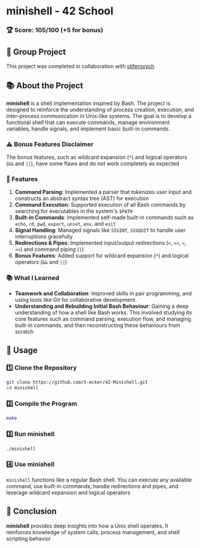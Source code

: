 # minishell - 42 School

### 🏆 Score: **105/100** (+5 for bonus)

## 👥 Group Project

This project was completed in collaboration with [oliferovych](https://github.com/oliferovych)

## 📚 About the Project

**minishell** is a shell implementation inspired by Bash. The project is designed to reinforce the understanding of process creation, execution, and inter-process communication in Unix-like systems. The goal is to develop a functional shell that can execute commands, manage environment variables, handle signals, and implement basic built-in commands.

### ⚠️ Bonus Features Disclaimer

The bonus features, such as wildcard expansion (`*`) and logical operators (`&&` and `||`), have some flaws and do not work completely as expected

### 🔧 Features

1. **Command Parsing**: Implemented a parser that tokenizes user input and constructs an abstract syntax tree (AST) for execution
2. **Command Execution**: Supported execution of all Bash commands by searching for executables in the system's `$PATH`
3. **Built-in Commands**: Implemented self-made built-in commands such as `echo`, `cd`, `pwd`, `export`, `unset`, `env`, and `exit`
4. **Signal Handling**: Managed signals like `SIGINT`, `SIGQUIT` to handle user interruptions gracefully
5. **Redirections & Pipes**: Implemented input/output redirections (`>`, `>>`, `<`, `<<`) and command piping (`|`)
6. **Bonus Features**: Added support for wildcard expansion (`*`) and logical operators (`&&` and `||`)

### 📚 What I Learned

- **Teamwork and Collaboration**: Improved skills in pair programming, and using tools like Git for collaborative development.
- **Understanding and Rebuilding Initial Bash Behaviour**: Gaining a deep understanding of how a  shell like Bash works. This involved studying its core features such as command parsing, execution flow, and managing built-in commands, and then reconstructing these behaviours from scratch

## 🚀 Usage

### 1️⃣ Clone the Repository

```bash
git clone https://github.com/t-ecker/42-Minishell.git
cd minishell
```

### 2️⃣ Compile the Program

```bash
make
```

### 3️⃣ Run minishell

```bash
./minishell
```

### 4️⃣ Use minishell

`minishell` functions like a regular Bash shell. You can execute any available command, use built-in commands, handle redirections and pipes, and leverage wildcard expansion and logical operators

## 🏁 Conclusion

**minishell** provides deep insights into how a Unix shell operates. It reinforces knowledge of system calls, process management, and shell scripting behavior
